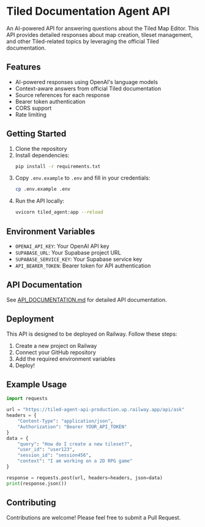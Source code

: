 # Tiled Documentation Agent API

An AI-powered API for answering questions about the Tiled Map Editor. This API provides detailed responses about map creation, tileset management, and other Tiled-related topics by leveraging the official Tiled documentation.

## Features

- AI-powered responses using OpenAI's language models
- Context-aware answers from official Tiled documentation
- Source references for each response
- Bearer token authentication
- CORS support
- Rate limiting

## Getting Started

1. Clone the repository
2. Install dependencies:
   ```bash
   pip install -r requirements.txt
   ```
3. Copy `.env.example` to `.env` and fill in your credentials:
   ```bash
   cp .env.example .env
   ```
4. Run the API locally:
   ```bash
   uvicorn tiled_agent:app --reload
   ```

## Environment Variables

- `OPENAI_API_KEY`: Your OpenAI API key
- `SUPABASE_URL`: Your Supabase project URL
- `SUPABASE_SERVICE_KEY`: Your Supabase service key
- `API_BEARER_TOKEN`: Bearer token for API authentication

## API Documentation

See [API_DOCUMENTATION.md](API_DOCUMENTATION.md) for detailed API documentation.

## Deployment

This API is designed to be deployed on Railway. Follow these steps:

1. Create a new project on Railway
2. Connect your GitHub repository
3. Add the required environment variables
4. Deploy!

## Example Usage

```python
import requests

url = "https://tiled-agent-api-production.up.railway.app/api/ask"
headers = {
    "Content-Type": "application/json",
    "Authorization": "Bearer YOUR_API_TOKEN"
}
data = {
    "query": "How do I create a new tileset?",
    "user_id": "user123",
    "session_id": "session456",
    "context": "I am working on a 2D RPG game"
}

response = requests.post(url, headers=headers, json=data)
print(response.json())
```

## Contributing

Contributions are welcome! Please feel free to submit a Pull Request.
